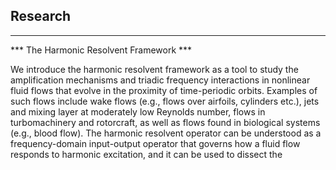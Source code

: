 ## Research

-------------------
*** The Harmonic Resolvent Framework ***

We introduce the harmonic resolvent framework as a tool to study the amplification mechanisms and triadic frequency interactions in nonlinear fluid flows that evolve in the proximity of time-periodic orbits.
Examples of such flows include wake flows (e.g., flows over airfoils, cylinders etc.), jets and mixing layer at moderately low Reynolds number, flows in turbomachinery and rotorcraft, as well as flows found in biological systems (e.g., blood flow).
The harmonic resolvent operator can be understood as a frequency-domain input-output operator that governs how a fluid flow responds to harmonic excitation, and it can be used to dissect the 

